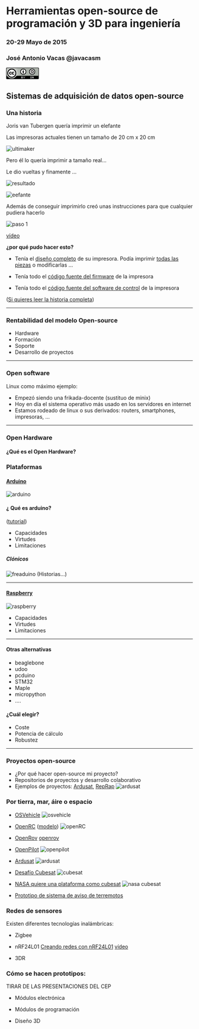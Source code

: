 # Herramientas open-source de programación y 3D para ingeniería 

### 20-29 Mayo de 2015

### José Antonio Vacas @javacasm
![CCbySA](imagenes/CCbySQ_88x31.png)

## Sistemas de adquisición de datos open-source


### Una historia

Joris van Tubergen quería imprimir un elefante

Las impresoras actuales tienen un tamaño de 20 cm x 20 cm

![ultimaker](http://blog.symoninc.com/wp-content/uploads/2014/11/pokemonme.jpg)

Pero él lo quería imprimir a tamaño real...

Le dio vueltas y finamente ...

![resultado](https://ultimaker.com/photo/image/0x0/54f6f48ef2055.jpg)

![eefante](https://ultimaker.com/photo/image/0x0/54f6f18eb6ff4.jpg)

Además de conseguir imprimirlo creó unas instrucciones para que cualquier pudiera hacerlo


![paso 1](https://s3.amazonaws.com/ksr/assets/003/369/127/05f2499c4baf87ab9c8456f4a87ec7b0_large.png?1425318983)


[vídeo](https://vimeo.com/118596199)


**¿por qué pudo hacer esto?**

* Tenía el [diseño completo](https://www.youmagine.com/designs/ultimaker-2-source-files) de su impresora. Podía imprimir [todas las piezas](https://www.youmagine.com/designs/ultimaker-2-source-files) o modificarlas ...

* Tenía todo el [código fuente del firmware](https://github.com/Ultimaker/Ultimaker2Marlin) de la impresora

* Tenía todo el [código fuente del software de control](https://github.com/Ultimaker/CuraEngine) de la impresora



([Si quieres leer la historia completa](https://ultimaker.com/en/stories/view/97-printing-out-of-the-box))	


* * * 


### Rentabilidad del modelo Open-source

* Hardware
* Formación
* Soporte
* Desarrollo de proyectos

* * * 

### Open software

Linux como máximo ejemplo:

* Empezó siendo una frikada-docente (sustituo de minix)
* Hoy en día el sistema operativo más usado en los servidores en internet
* Estamos rodeado de linux o sus derivados: routers, smartphones, impresoras, ...

* * * 

### Open Hardware 

#### ¿Qué es el Open Hardware?

### Plataformas

#### [Arduino](http://arduino.cc)

![arduino](http://upload.wikimedia.org/wikipedia/commons/thumb/3/38/Arduino_Uno_-_R3.jpg/220px-Arduino_Uno_-_R3.jpg)

#### ¿ Qué es arduino? 

([tutorial](http://spainlabs.com/wiki/index.php?title=Arduino))

* Capacidades
* Virtudes
* Limitaciones

##### Clónicos

![freaduino](http://www.mathias-wilhelm.de/arduino/assets/boards/Slide1cr.jpg)
(Historias...)

* * *
#### [Raspberry](http://raspberry.org)

![raspberry](http://www.raspberrypi.org/wp-content/uploads/2014/07/rsz_b-.jpg)

* Capacidades
* Virtudes
* Limitaciones

* * *

#### Otras alternativas

* beaglebone
* udoo
* pcduino
* STM32
* Maple
* micropython
* ....

#### ¿Cuál elegir?

* Coste
* Potencia de cálculo
* Robustez


* * *

### Proyectos open-source 

* ¿Por qué hacer open-source mi proyecto?
* Repositorios de proyectos y desarrollo colaborativo
* Ejemplos de proyectos: [Ardusat](http://en.wikipedia.org/wiki/ArduSat), [RepRap](reprap.org/)	
![ardusat](http://upload.wikimedia.org/wikipedia/commons/thumb/9/9d/ArduSat3.png/390px-ArduSat3.png)

### Por tierra, mar, áire o espacio

* [OSVehicle](http://oshl.edu.umh.es/2015/04/15/osvehicle-un-coche-open-source/)
![osvehicle](http://oshl.edu.umh.es/wp-content/uploads/sites/371/2015/04/osvehicle-GOOGLE.jpg)

* [OpenRC](http://www.openrcproject.com/tiki-index.php) ([modelo](http://www.thingiverse.com/thing:42198))
![openRC](http://thingiverse-production.s3.amazonaws.com/renders/ad/a1/86/d1/dc/IMG_20130513_211521_preview_featured.jpg)

* [OpenRov](http://www.industrytap.com/openrov-open-source-underwater-robot-can-explore-shipwrecks-bring-beers/28698)
[openrov](http://makerfaireoslo.no/content/02-program/0152-openrov-talk/OpenROVangle1.jpg)

* [OpenPilot](https://www.openpilot.org/)
![openpilot](http://scontent-b.cdninstagram.com/hphotos-xfa1/t51.2885-15/10844183_646936158748950_393315687_a.jpg)

* [Ardusat](https://www.ardusat.com/)
![ardusat](https://www.ardusat.com/assets/landing/products/demosat-3f8cdfec8c9a206a414788460f0c7ff6.jpg)

* [Desafío Cubesat](https://grabcad.com/challenges/the-additive-cubesat-challenge)
![cubesat]()

* [NASA quiere una plataforma como cubesat](http://gsfctechnology.gsfc.nasa.gov/Crusader.html)
![nasa cubesat](http://gsfctechnology.gsfc.nasa.gov/images/MIRCA%20CAPEarticle.jpg)

* [Prototipo de sistema de aviso de terremotos](https://hackaday.io/project/5587-earthquake-early-warning-and-monitoring-system)

### Redes de sensores


Existen diferentes tecnologías inalámbricas:

* Zigbee

* nRF24L01 [Creando redes con nRF24L01](http://forcetronic.blogspot.com.es/2015/05/creating-nrf24l01-transceiver-network.html) [vídeo](https://www.youtube.com/watch?v=9IxsJY5e4YY)

* 3DR


### Cómo se hacen prototipos:

TIRAR DE LAS PRESENTACIONES DEL CEP

* Módulos electrónica

* Módulos de programación

* Diseño 3D